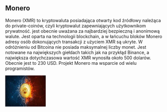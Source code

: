 ## Monero

Monero (XMR) to kryptowaluta posiadająca otwarty kod źródłowy należąca do private-coinów, czyli kryptowalut zapewniających użytkownikom prywatność. jest obecnie uważana za najbardziej bezpieczną i anonimową walute. Jest oparta na technologii blockchain, a w łańcuchu bloków Monero adresy osób dokonujących transakcji z użyciem XMR są ukryte. W odróżnieniu od Bitcoina nie posiada maksymalnej liczby monet. Jest notowane na największych giełdach takich jak na przykłąd Binance, a największa dotychczasowa wartość XMR wynosiła około 500 dolarów. Obecnie jest to 230 USD. Projekt Monero ma wsparcie od wielu programistów.


<img src="mone.jpg" alt="123" width="129" height="99">

